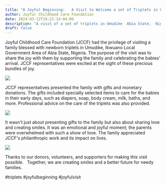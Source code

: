 ```yaml
---
title: "A Joyful Beginning:   A Visit to Welcome a set of Triplets in Umudike"
author: Joyful Childhood Care Foundation
date: 2024-03-12T19:22:14-04:00
description: "A visit of a set of triplets in Umudike  Abia State,  Nigeria. "
draft: false
---
```

Joyful Childhood Care Foundation (JCCF) had the privilege of visiting a family blessed with newborn triplets in Umudike, Ikwuano Local Government Area of Abia State, Nigeria. The purpose of the visit was to share the joy with them by supporting the family and celebrating the babies' arrival. JCCF representatives were excited at the sight of these precious bundles of joy. 

![](blob:https://joyfulchildhoodcare.org/1d7cb62c-0880-4b2e-9608-ad56a8a6219f)



JCCF representatives presented the family with gifts and monetary donations. The gifts included specially selected items to care for the babies in their early days, such as diapers, soap, body cream, milk, baths, and more. Professional advice on the care of the triplets was also provided.

![](blob:https://joyfulchildhoodcare.org/d6d1821d-3ffd-464f-8015-0f909c3e1f51)



It wasn't just about presenting gifts to the family but also about sharing love and creating smiles. It was an emotional and joyful moment; the parents were overwhelmed with such a show of love. The family appreciated JCCF's philanthropic work and its impact on lives.

![](blob:https://joyfulchildhoodcare.org/4e0b4739-93da-44d4-90c0-64ee9d473e31)



Thanks to our donors, volunteers, and supporters for making this visit possible.   Together, we are creating smiles and a better future for needy families.

#triplets #joyfulbeginning #joyfulvisit

 
